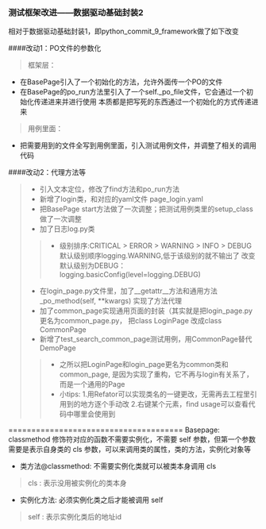 ### 测试框架改进——数据驱动基础封装2

相对于数据驱动基础封装1，即python_commit_9_framework做了如下改变

####改动1：PO文件的参数化
> 框架层：
- 在BasePage引入了一个初始化的方法，允许外面传一个PO的文件
- 在BasePage的po_run方法里引入了一个self._po_file文件，它会通过一个初始化传递进来并进行使用
本质都是把写死的东西通过一个初始化的方式传递进来
> 用例里面：
- 把需要用到的文件全写到用例里面，引入测试用例文件，并调整了相关的调用代码

####改动2：代理方法等
>- 引入文本定位，修改了find方法和po_run方法
>- 新增了login类，和对应的yaml文件 page_login.yaml
>- 把BasePage start方法做了一次调整；把测试用例类里的setup_class做了一次调整
>- 加了日志log.py类
>>- 级别排序:CRITICAL > ERROR > WARNING > INFO > DEBUG
默认级别顺序logging.WARNING,低于该级别的就不输出了
改变默认级别为DEBUG：logging.basicConfig(level=logging.DEBUG)
>- 在login_page.py文件里，加了__getattr__方法和通用方法 _po_method(self, **kwargs)
实现了方法代理
>- 加了common_page实现通用页面的封装（其实就是把login_page.py更名为common_page.py，
把class LoginPage 改成class CommonPage
>- 新增了test_search_common_page测试用例，用CommonPage替代DemoPage
>>- 之所以把LoginPage和login_page更名为common类和common_page,
是因为实现了重构，它不再与login有关系了，而是一个通用的Page
>>- 小tips:
>1.用Refator可以实现类名的一键更改，无需再去工程里引用到的地方逐个手动改
2.右键某个元素，find usage可以查看代码中哪里会使用到







======================================
Basepage:
classmethod 修饰符对应的函数不需要实例化，不需要 self 参数，但第一个参数需要是表示自身类的 cls 参数，可以来调用类的属性，类的方法，实例化对象等
- 类方法@classmethod:
 不需要实例化类就可以被类本身调用   cls
 >cls : 表示没用被实例化的类本身
- 实例化方法:
 必须实例化类之后才能被调用 self
 >self : 表示实例化类后的地址id
